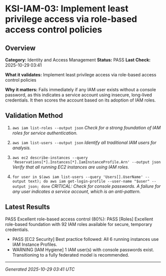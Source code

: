 # KSI-IAM-03: Implement least privilege access via role-based access control policies

## Overview

**Category:** Identity and Access Management
**Status:** PASS
**Last Check:** 2025-10-29 03:41

**What it validates:** Implement least privilege access via role-based access control policies

**Why it matters:** Fails immediately if any IAM user exists without a console password, as this indicates a service account using insecure, long-lived credentials. It then scores the account based on its adoption of IAM roles.

## Validation Method

1. `aws iam list-roles --output json`
   *Check for a strong foundation of IAM roles for service authentication.*

2. `aws iam list-users --output json`
   *Identify all traditional IAM users for analysis.*

3. `aws ec2 describe-instances --query 'Reservations[*].Instances[*].IamInstanceProfile.Arn' --output json`
   *Verify that all running EC2 instances are using IAM roles.*

4. `for user in $(aws iam list-users --query 'Users[].UserName' --output text); do aws iam get-login-profile --user-name "$user" --output json; done`
   *CRITICAL: Check for console passwords. A failure for any user indicates a service account, which is an anti-pattern.*

## Latest Results

PASS Excellent role-based access control (80%): PASS [Roles] Excellent role-based foundation with 92 IAM roles available for secure, temporary credentials.
- PASS [EC2 Security] Best practice followed: All 6 running instances use IAM Instance Profiles.
- WARNING [IAM Hygiene] 1 IAM user(s) with console passwords exist. Transitioning to a fully federated model is recommended.

---
*Generated 2025-10-29 03:41 UTC*